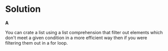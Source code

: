 # Solution

**A**

You can crate a list using a list comprehension that filter out elements which don't meet a given condition in a more efficient way
then if you were filtering them out in a for loop.
